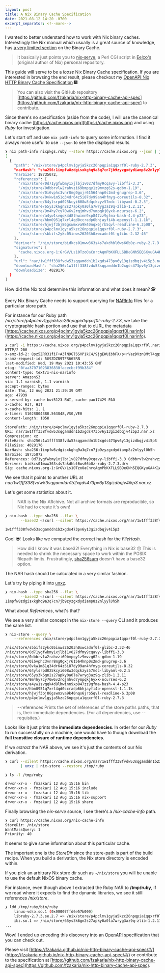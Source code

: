 ```yaml
---
layout: post
title: A Nix Binary Cache Specification
date: 2021-08-12 14:20 -0700
excerpt_separator: <!--more-->
---
```


I wanted to better understand how to work with Nix binary caches. Interestingly the Nix manual which usually is a great source of knowledge, has [a very limited section](https://nixos.org/manual/nix/unstable/package-management/binary-cache-substituter.html) on the Binary Cache.

> It basically just points you to [nix-serve](https://github.com/edolstra/nix-serve/), a Perl CGI script in [Eelco's](https://github.com/edolstra) (original author of Nix) personal repository.

This guide will serve to be a _loose_ Nix Binary Cache specification.
If you are interested in browsing the end result, please checkout my [OpenAPI Nix HTTP Binary Cache Specification](https://fzakaria.github.io/nix-http-binary-cache-api-spec) 🎆

> You can also visit the GitHub repository [https://github.com/fzakaria/nix-http-binary-cache-api-spec](https://github.com/fzakaria/nix-http-binary-cache-api-spec) to contribute.

<!--more-->

Since there's no specification (aside from the code), I will use the canonical binary cache [https://cache.nixos.org](https://cache.nixos.org) and using _Ruby_ for investigation.

Let's start off and use `nix path-info` to query some information. I find it always more useful to use `--json` to see the displayed results.

```bash
❯ nix path-info nixpkgs.ruby --store https://cache.nixos.org --json | jq
[
  {
    "path": "/nix/store/p4pclmv1gyja5kzc26npqpia1qqxrf0l-ruby-2.7.3",
    "narHash": "sha256:1impfw8zdgisxkghq9a3q7cn7jb9zyzgxdydiamp8z2nlyyl0h5h",
    "narSize": 18735072,
    "references": [
      "/nix/store/0d71ygfwbmy1xjlbj1v027dfmy9cqavy-libffi-3.3",
      "/nix/store/0dbbrvlw2rahvzi69bmpqy1z9mvzg62s-gdbm-1.19",
      "/nix/store/0i6vphc3vnr8mg0gxjr61564hnp0s2md-gnugrep-3.6",
      "/nix/store/0vkw1m51q34dr64z5i87dy99an4hfmyg-coreutils-8.32",
      "/nix/store/64ylsrpd025kcyi608w3dqckzyz57mdc-libyaml-0.2.5",
      "/nix/store/65ys3k6gn2s27apky0a0la7wryg3az9q-zlib-1.2.11",
      "/nix/store/9m4hy7cy70w6v2rqjmhvd7ympqkj6yxk-ncurses-6.2",
      "/nix/store/a4yw1svqqk4d8lhwinn9xp847zz9gfma-bash-4.4-p23",
      "/nix/store/hbm0951q7xrl4qd0ccradp6bhjayfi4b-openssl-1.1.1k",
      "/nix/store/hjwjf3bj86gswmxva9k40nqx6jrb5qvl-readline-6.3p08",
      "/nix/store/p4pclmv1gyja5kzc26npqpia1qqxrf0l-ruby-2.7.3",
      "/nix/store/sbbifs2ykc05inws26203h0xwcadnf0l-glibc-2.32-46"
    ],
    "deriver": "/nix/store/bidkcs01mww363s4s7akdhbl6ws66b0z-ruby-2.7.3.drv",
    "signatures": [
      "cache.nixos.org-1:GrGV/Ls10TzoOaCnrcAqmPbKXFLLSBDeGNh5EQGKyuGA4K1wv1LcRVb6/sU+NAPK8lDiam8XcdJzUngmdhfTBQ=="
    ],
    "url": "nar/1w1fff338fvdw53sqgamddn1b2xgds473pv6y13gizdbqjv4i5p3.nar.xz",
    "downloadHash": "sha256:1w1fff338fvdw53sqgamddn1b2xgds473pv6y13gizdbqjv4i5p3",
    "downloadSize": 4029176
  }
]
```

How did the Nix tool determine this information and what does it mean? 🕵️

Every Nix Binary Cache needs to support querying for [NARInfo](https://hackage.haskell.org/package/nix-narinfo-0.1.0.1/docs/Nix-NarInfo.html) files for a particular store path. 

For instance for our Ruby path _/nix/store/p4pclmv1gyja5kzc26npqpia1qqxrf0l-ruby-2.7.3_, we take the cryptographic hash portion and use that to cURL the metadata [https://cache.nixos.org/p4pclmv1gyja5kzc26npqpia1qqxrf0l.narinfo](https://cache.nixos.org/p4pclmv1gyja5kzc26npqpia1qqxrf0l.narinfo).

```bash
❯ curl -i https://cache.nixos.org/p4pclmv1gyja5kzc26npqpia1qqxrf0l.narinfo
HTTP/2 200 
x-amz-id-2: Qpz5ZRR31fiF+A3lN9Gl5SVP1kC4/9jgEWUibbFX/p+rVazDVznQMtT4qgskwlkDcwOtDGtegjY=
x-amz-request-id: 5G9ZDZB9TFR665RN
last-modified: Wed, 19 May 2021 10:43:55 GMT
etag: "0faa37071023836830facecbcf99b384"
content-type: text/x-nix-narinfo
server: AmazonS3
via: 1.1 varnish, 1.1 varnish
accept-ranges: bytes
date: Thu, 12 Aug 2021 21:39:39 GMT
age: 47939
x-served-by: cache-bwi5123-BWI, cache-pao17429-PAO
x-cache: HIT, HIT
x-cache-hits: 1, 1
x-timer: S1628804380.563848,VS0,VE0
content-length: 1058

StorePath: /nix/store/p4pclmv1gyja5kzc26npqpia1qqxrf0l-ruby-2.7.3
URL: nar/1w1fff338fvdw53sqgamddn1b2xgds473pv6y13gizdbqjv4i5p3.nar.xz
Compression: xz
FileHash: sha256:1w1fff338fvdw53sqgamddn1b2xgds473pv6y13gizdbqjv4i5p3
FileSize: 4029176
NarHash: sha256:1impfw8zdgisxkghq9a3q7cn7jb9zyzgxdydiamp8z2nlyyl0h5h
NarSize: 18735072
References: 0d71ygfwbmy1xjlbj1v027dfmy9cqavy-libffi-3.3 0dbbrvlw2rahvzi69bmpqy1z9mvzg62s-gdbm-1.19 0i6vphc3vnr8mg0gxjr61564hnp0s2md-gnugrep-3.6 0vkw1m51q34dr64z5i87dy99an4hfmyg-coreutils-8.32 64ylsrpd025kcyi608w3dqckzyz57mdc-libyaml-0.2.5 65ys3k6gn2s27apky0a0la7wryg3az9q-zlib-1.2.11 9m4hy7cy70w6v2rqjmhvd7ympqkj6yxk-ncurses-6.2 a4yw1svqqk4d8lhwinn9xp847zz9gfma-bash-4.4-p23 hbm0951q7xrl4qd0ccradp6bhjayfi4b-openssl-1.1.1k hjwjf3bj86gswmxva9k40nqx6jrb5qvl-readline-6.3p08 p4pclmv1gyja5kzc26npqpia1qqxrf0l-ruby-2.7.3 sbbifs2ykc05inws26203h0xwcadnf0l-glibc-2.32-46
Deriver: bidkcs01mww363s4s7akdhbl6ws66b0z-ruby-2.7.3.drv
Sig: cache.nixos.org-1:GrGV/Ls10TzoOaCnrcAqmPbKXFLLSBDeGNh5EQGKyuGA4K1wv1LcRVb6/sU+NAPK8lDiam8XcdJzUngmdhfTBQ==
```

We see that it points to another URL at _nar/1w1fff338fvdw53sqgamddn1b2xgds473pv6y13gizdbqjv4i5p3.nar.xz_.

Let's get some statistics about it.

> NAR is the Nix ARchive. Not all archive formats are reproducible, so Nix had to create it's own!

```bash
❯ nix-hash --type sha256 --flat \
       --base32 <(curl --silent https://cache.nixos.org/nar/1w1fff338fvdw53sqgamddn1b2xgds473pv6y13gizdbqjv4i5p3.nar.xz)

1w1fff338fvdw53sqgamddn1b2xgds473pv6y13gizdbqjv4i5p3
```

Cool 😎! Looks like we computed the correct hash for the _FileHash_.

> How did I know it was base32! Everything in Nix is base32 😞
> This is needed to shrink the necessary space to work within the POSIX filepath limits.
> Frustratingly, [sha256sum](https://linux.die.net/man/1/sha256sum) doesn't have a base32 option.

The NAR hash should be calculated in a very similar fashion.

Let's try by piping it into [unxz](https://linux.die.net/man/1/unxz).

```bash
❯ nix-hash --type sha256 --flat \
       --base32 <(curl --silent https://cache.nixos.org/nar/1w1fff338fvdw53sqgamddn1b2xgds473pv6y13gizdbqjv4i5p3.nar.xz | unxz)
1impfw8zdgisxkghq9a3q7cn7jb9zyzgxdydiamp8z2nlyyl0h5h
```

What about _References_, what's that?

We see a very similar concept in the `nix-store --query` CLI and it produces the same list.
```bash
❯ nix-store --query \
    --references /nix/store/p4pclmv1gyja5kzc26npqpia1qqxrf0l-ruby-2.7.3

/nix/store/sbbifs2ykc05inws26203h0xwcadnf0l-glibc-2.32-46
/nix/store/0d71ygfwbmy1xjlbj1v027dfmy9cqavy-libffi-3.3
/nix/store/0dbbrvlw2rahvzi69bmpqy1z9mvzg62s-gdbm-1.19
/nix/store/0i6vphc3vnr8mg0gxjr61564hnp0s2md-gnugrep-3.6
/nix/store/0vkw1m51q34dr64z5i87dy99an4hfmyg-coreutils-8.32
/nix/store/64ylsrpd025kcyi608w3dqckzyz57mdc-libyaml-0.2.5
/nix/store/65ys3k6gn2s27apky0a0la7wryg3az9q-zlib-1.2.11
/nix/store/9m4hy7cy70w6v2rqjmhvd7ympqkj6yxk-ncurses-6.2
/nix/store/a4yw1svqqk4d8lhwinn9xp847zz9gfma-bash-4.4-p23
/nix/store/hbm0951q7xrl4qd0ccradp6bhjayfi4b-openssl-1.1.1k
/nix/store/hjwjf3bj86gswmxva9k40nqx6jrb5qvl-readline-6.3p08
/nix/store/p4pclmv1gyja5kzc26npqpia1qqxrf0l-ruby-2.7.3
```

> --references
>       Prints the set of references of the store paths paths, that is, their immediate dependencies.
>       (For all dependencies, use --requisites.)

Looks like it just prints the **immediate dependencies**. 
In order for our _Ruby_ to run successfully on a machine, one would have to though download the **full transitive closure of runtime dependencies**.

If we _extract_ the NAR above, we see it's just the contents of our Nix derivation.

```bash
❯ curl --silent https://cache.nixos.org/nar/1w1fff338fvdw53sqgamddn1b2xgds473pv6y13gizdbqjv4i5p3.nar.xz \
       | unxz | nix-store --restore /tmp/ruby

❯ ls -l /tmp/ruby

drwxr-xr-x - fmzakari 12 Aug 15:16 bin
drwxr-xr-x - fmzakari 12 Aug 15:16 include
drwxr-xr-x - fmzakari 12 Aug 15:16 lib
drwxr-xr-x - fmzakari 12 Aug 15:16 nix-support
drwxr-xr-x - fmzakari 12 Aug 15:16 share
```

Finally browsing the _nix-serve_ source, I see there's a _/nix-cache-info_ path.
```bash
❯ curl https://cache.nixos.org/nix-cache-info
StoreDir: /nix/store
WantMassQuery: 1
Priority: 40
```

It seems to give some information about this particular cache.

The important one is the _StoreDir_ since the store-path is part of the build recipe.
When you build a derivation, the Nix store directory is encoded within.

If you pick an arbitrary Nix store dir such as `~/nix/store` you will be unable to use
the default NixOS binary cache.

For instance, even though above I extracted the Ruby NAR to **/tmp/ruby**, if we read where
it expects to find the dynamic libraries, we see it still references _/nix/store_.

```bash
❯ ldd /tmp/ruby/bin/ruby
	linux-vdso.so.1 (0x00007ffd6e57b000)
	libruby-2.7.3.so.2.7 => /nix/store/p4pclmv1gyja5kzc26npqpia1qqxrf0l-ruby-2.7.3/lib/libruby-2.7.3.so.2.7 (0x00007f7a819e2000)
    ibz.so.1 => /nix/store/65ys3k6gn2s27apky0a0la7wryg3az9q-zlib-1.2.11/lib/libz.so.1 (0x00007f7a819c5000)
...
```

Wow! I ended up encoding this discovery into an [OpenAPI](https://swagger.io/resources/open-api/) specification that you can check out.

Please visit [https://fzakaria.github.io/nix-http-binary-cache-api-spec/#/](https://fzakaria.github.io/nix-http-binary-cache-api-spec/#/) or contribute to the specification at [https://github.com/fzakaria/nix-http-binary-cache-api-spec](https://github.com/fzakaria/nix-http-binary-cache-api-spec).
